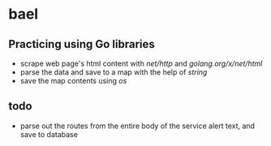 # bael
## Practicing using Go libraries
* scrape web page's html content with *net/http* and *golang.org/x/net/html*
* parse the data and save to a map with the help of *string*
* save the map contents using *os*

## todo
* parse out the routes from the entire body of the service alert text, and save to database
